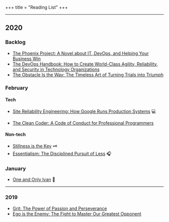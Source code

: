 +++
title = "Reading List"
+++

---

## 2020

### Backlog

- [The Phoenix Project: A Novel about IT, DevOps, and Helping Your Business Win](https://www.amazon.com/Phoenix-Project-Helping-Business-Anniversary/dp/B00VATFAMI)
- [The DevOps Handbook: How to Create World-Class Agility, Reliability, and Security in Technology Organizations](https://www.amazon.com/DevOps-Handbook-World-Class-Reliability-Organizations/dp/B0767N1MM2)
- [The Obstacle Is the Way: The Timeless Art of Turning Trials into Triumph](https://www.amazon.com/Obstacle-Way-Timeless-Turning-Triumph/dp/B00K5JUNSU)

### February

#### Tech

- [Site Reliability Engineering: How Google Runs Production Systems](https://www.amazon.com/Site-Reliability-Engineering-Production-Systems/dp/149192912X) 💻

- [The Clean Coder: A Code of Conduct for Professional Programmers](https://www.amazon.com/Clean-Coder-Conduct-Professional-Programmers/dp/0137081073)

#### Non-tech

- [Stillness is the Key](https://www.amazon.com/Stillness-Is-the-Key/dp/B07QR7LMXR/) 🗝
- [Essentialism: The Disciplined Pursuit of Less](https://www.amazon.com/Essentialism-Disciplined-Pursuit-Less/dp/B00IWYP5NI) 🎧

### January

- [One and Only Ivan](https://www.amazon.com/One-Only-Ivan-Katherine-Applegate/dp/0061992275) 🦍

---

### 2019

- [Grit: The Power of Passion and Perseverance](https://www.amazon.com/Grit-Passion-Perseverance-Angela-Duckworth/dp/1501111116/)
- [Ego is the Enemy: The Fight to Master Our Greatest Opponent](https://www.amazon.com/Ego-Enemy-Master-Greatest-Opponent/dp/1781257027/)
